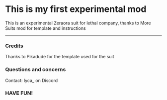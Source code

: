 # This is my first experimental mod

This is an experimental Zeraora suit for lethal company, thanks to More Suits mod for template and instructions

---
### Credits

Thanks to Pikadude for the template used for the suit

### Questions and concerns

Contact: lyca_ on Discord

### HAVE FUN!